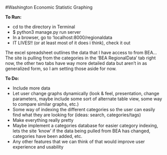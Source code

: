 #Washington Economic Statistic Graphing


**To Run:**

* cd to the directory in Terminal
* $ python3 manage.py run server
* In a browser, go to ‘localhost:8000/regionaldata
* IT LIVES!! (or at least most of it does i think), check it out

The excel spreadsheet outlines the data that I have access to from BEA… The site is pulling from the categories in the ‘BEA RegionalData’ tab right now, the other two tabs have way more detailed data but aren’t in as generalized form, so I am setting those aside for now.

**To Do:**
* Include more data
* Let user change graphs dynamically (look & feel, presentation, change parameters, maybe include some sort of alternate table view, some way to compare similar graphs, etc.)
* Some way of indexing the different categories so the user can easily find what they are looking for (ideas: search, categories/tags)
* Make everything really pretty
* Maybe implement a categories database for easier category indexing, lets the site ‘know’ if the data being pulled from BEA has changed, categories have been added, etc.
* Any other features that we can think of that would improve user experience and usability

